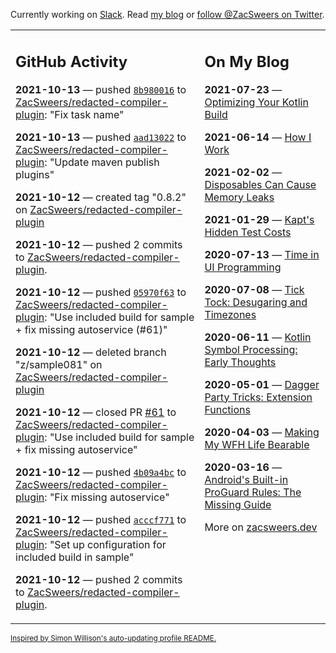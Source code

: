 Currently working on [Slack](https://slack.com/). Read [my blog](https://zacsweers.dev/) or [follow @ZacSweers on Twitter](https://twitter.com/ZacSweers).

<table><tr><td valign="top" width="60%">

## GitHub Activity
<!-- githubActivity starts -->
**2021-10-13** — pushed [`8b980016`](https://github.com/ZacSweers/redacted-compiler-plugin/commit/8b980016daf6ef4b4941bbd8ff541bda642b264b) to [ZacSweers/redacted-compiler-plugin](https://api.github.com/repos/ZacSweers/redacted-compiler-plugin): "Fix task name"

**2021-10-13** — pushed [`aad13022`](https://github.com/ZacSweers/redacted-compiler-plugin/commit/aad130228fdc8f68070990e521ea5b92fac072c2) to [ZacSweers/redacted-compiler-plugin](https://api.github.com/repos/ZacSweers/redacted-compiler-plugin): "Update maven publish plugins"

**2021-10-12** — created tag "0.8.2" on [ZacSweers/redacted-compiler-plugin](https://api.github.com/repos/ZacSweers/redacted-compiler-plugin)

**2021-10-12** — pushed 2 commits to [ZacSweers/redacted-compiler-plugin](https://api.github.com/repos/ZacSweers/redacted-compiler-plugin).

**2021-10-12** — pushed [`05970f63`](https://github.com/ZacSweers/redacted-compiler-plugin/commit/05970f63dbcb84f8df86dff3ae0f054cced21ebc) to [ZacSweers/redacted-compiler-plugin](https://api.github.com/repos/ZacSweers/redacted-compiler-plugin): "Use included build for sample + fix missing autoservice (#61)"

**2021-10-12** — deleted branch "z/sample081" on [ZacSweers/redacted-compiler-plugin](https://api.github.com/repos/ZacSweers/redacted-compiler-plugin)

**2021-10-12** — closed PR [#61](https://api.github.com/repos/ZacSweers/redacted-compiler-plugin/pulls/61) to [ZacSweers/redacted-compiler-plugin](https://api.github.com/repos/ZacSweers/redacted-compiler-plugin): "Use included build for sample + fix missing autoservice"

**2021-10-12** — pushed [`4b09a4bc`](https://github.com/ZacSweers/redacted-compiler-plugin/commit/4b09a4bc0c6444dbd621dbcc54290f22d315d36d) to [ZacSweers/redacted-compiler-plugin](https://api.github.com/repos/ZacSweers/redacted-compiler-plugin): "Fix missing autoservice"

**2021-10-12** — pushed [`acccf771`](https://github.com/ZacSweers/redacted-compiler-plugin/commit/acccf771e71fbd798603705c93523ac1b2160a44) to [ZacSweers/redacted-compiler-plugin](https://api.github.com/repos/ZacSweers/redacted-compiler-plugin): "Set up configuration for included build in sample"

**2021-10-12** — pushed 2 commits to [ZacSweers/redacted-compiler-plugin](https://api.github.com/repos/ZacSweers/redacted-compiler-plugin).
<!-- githubActivity ends -->
</td><td valign="top" width="40%">

## On My Blog
<!-- blog starts -->
**2021-07-23** — [Optimizing Your Kotlin Build](https://www.zacsweers.dev/optimizing-your-kotlin-build/)

**2021-06-14** — [How I Work](https://www.zacsweers.dev/how-i-work/)

**2021-02-02** — [Disposables Can Cause Memory Leaks](https://www.zacsweers.dev/disposables-can-cause-memory-leaks/)

**2021-01-29** — [Kapt's Hidden Test Costs](https://www.zacsweers.dev/kapts-hidden-test-costs/)

**2020-07-13** — [Time in UI Programming](https://www.zacsweers.dev/time-in-ui/)

**2020-07-08** — [Tick Tock: Desugaring and Timezones](https://www.zacsweers.dev/ticktock-desugaring-timezones/)

**2020-06-11** — [Kotlin Symbol Processing: Early Thoughts](https://www.zacsweers.dev/kotlin-symbol-processor-early-thoughts/)

**2020-05-01** — [Dagger Party Tricks: Extension Functions](https://www.zacsweers.dev/dagger-party-tricks-extension-functions/)

**2020-04-03** — [Making My WFH Life Bearable](https://www.zacsweers.dev/making-wfh-life-bearable/)

**2020-03-16** — [Android's Built-in ProGuard Rules: The Missing Guide](https://www.zacsweers.dev/android-proguard-rules/)
<!-- blog ends -->
More on [zacsweers.dev](https://zacsweers.dev/)
</td></tr></table>

<sub><a href="https://simonwillison.net/2020/Jul/10/self-updating-profile-readme/">Inspired by Simon Willison's auto-updating profile README.</a></sub>